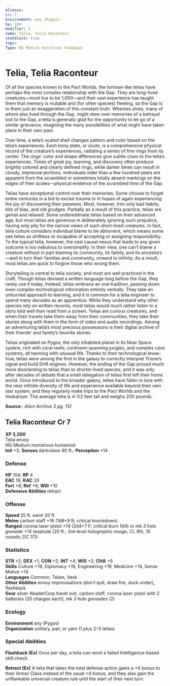 ```yaml
---
aliases: 
cr: 7
Environment: any (Pygos)  
hp: 104
modifier: 5
name: Telia, Telia Raconteur
statblock: true
tags: 
Type: NG Medium monstrous humanoid  
---
```


# Telia, Telia Raconteur

Of all the species known to the Pact Worlds, the tortoise-like telias have perhaps the most complex relationship with the Gap. They are long-lived creatures—most live to be 1,000—and their vast experience has taught them that memory is mutable and (for other species) fleeting, so the Gap is to them just an exaggeration of this constant truth. Whereas elves, many of whom also lived through the Gap, might stew over memories of a betrayal lost to the Gap, a telia is generally glad for the opportunity to let go of a similar grievance, imagining the many possibilities of what might have taken place in their own past.

Over time, a telia’s scaled shell changes pattern and color based on the telia’s experiences. Each bony plate, or scute, is a comprehensive physical record of the creature’s experiences, radiating a series of fine rings from its center. The rings’ color and shape differences give subtle clues to the telia’s experiences. Times of great joy, learning, and discovery often produce brightly colored and clearly defined rings, while darker times can result in cloudy, imprecise portions. Individuals older than a few hundred years are apparent from the scrambled or sometimes totally absent markings on the edges of their scutes—physical evidence of the scrambled time of the Gap.

Telias have exceptional control over their memories. Some choose to forget entire centuries in a bid to excise trauma or in hopes of again experiencing the joy of discovering their passions. Most, however, trim only bad habits, bits of bias, and old grudges. Partially as a result of this practice, telias are genial and relaxed. Some underestimate telias based on their advanced age, but most telias are generous in deliberately ignoring such prejudice, having only pity for the narrow views of such short-lived creatures. In fact, telia culture considers individual blame to be abhorrent, which means some see telias as shiftless or incapable of accepting or assigning responsibility. To the typical telia, however, the vast causal nexus that leads to any given outcome is too nebulous to oversimplify. In their view, one can’t blame a creature without in part blaming its community, its family, and its ancestors—and in turn their families and community, onward to infinity. As a result, most telias are quick to forgive those who wrong them.

Storytelling is central to telia society, and most are well practiced in the craft. Though telias devised a written language long before the Gap, they rarely use it today. Instead, telias embrace an oral tradition, passing down even complex technological information entirely verbally. They take an unhurried approach to learning, and it is common for a telia engineer to spend many decades as an apprentice. While they understand why other species rely on written records, most telias would much rather listen to a story told well than read from a screen. Telias are curious creatures, and when their travels take them away from their communities, they take their stories along with them in the form of video and audio recordings. Among an adventuring telia’s most precious possessions is their digital archive of their friends’ and family’s favorite stories.

Telias originated on Pygos, the only inhabited planet in its Near Space system, rich with coral reefs, continent-spanning jungles, and complex cave systems, all teeming with unusual life. Thanks to their technological know-how, telias were among the first in the galaxy to correctly interpret Triune’s signal and build Drift engines. However, the ending of the Gap proved much more disorienting to telias than to shorter‑lived species, and it was only after decades of debate that a small delegation of telias first left their home world. Once introduced to the broader galaxy, telias have fallen in love with the near infinite diversity of life and experience available beyond their own star system, and they regularly make trips to the Pact Worlds and the Veskarium. The average telia is 4-1/2 feet tall and weighs 200 pounds.

**Source**:: _Alien Archive 3 pg. 112_

## Telia Raconteur Cr 7

**XP 3,200**  
Telia envoy  
NG Medium monstrous humanoid  
**Init** +5; **Senses** darkvision 60 ft.; **Perception** +14  

### Defense

**HP** 104; **RP** 4  
**EAC** 19; **KAC** 20  
**Fort** +8; **Ref** +6; **Will** +10  
**Defensive Abilities** retract  

### Offense

**Speed** 25 ft. swim 20 ft.  
**Melee** carbon staff +16 (1d8+9 B; critical knockdown)  
**Ranged** corona laser pistol +14 (2d4+7 F; critical burn 1d4) or _mk 3 holo grenade_ +14 (explode \[20 ft.; 3rd-level _holographic image_, CL 9th, 10 rounds; DC 17\])

### Statistics

**STR** +2; **DEX** +1; **CON** +2; **INT** +4; **WIS** +2; **CHA** +5  
**Skills** Culture +19, Diplomacy +19, Engineering +19, Medicine +14, Sense Motive +14  
**Languages** Common, Telian, Vesk  
**Other Abilities** envoy improvisations (don’t quit, draw fire, duck under), flashback  
**Gear** silver AbadarCorp travel suit, carbon staff, corona laser pistol with 2 batteries (20 charges each), _mk 3 holo grenades_ (2)

### Ecology

**Environment** any (Pygos)  
**Organization** solitary, pair, or yarn (1 plus 2–3 telias)

### Special Abilities

**Flashback (Ex)** Once per day, a telia can reroll a failed Intelligence-based skill check.

**Retract (Ex)** A telia that takes the total defense action gains a +6 bonus to their Armor Class instead of the usual +4 bonus, and they also gain the unflankable universal creature rule until the start of their next turn.
